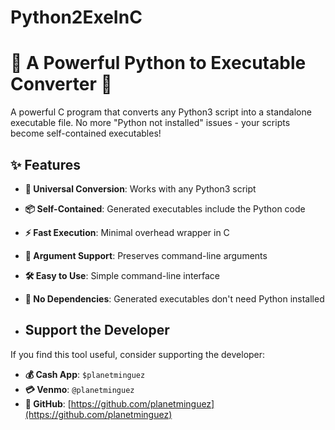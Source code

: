 # Python2ExeInC
# 🐍 A Powerful Python to Executable Converter 🐍

A powerful C program that converts any Python3 script into a standalone executable file. No more "Python not installed" issues - your scripts become self-contained executables!

## ✨ Features

- **🎯 Universal Conversion**: Works with any Python3 script
- **📦 Self-Contained**: Generated executables include the Python code
- **⚡ Fast Execution**: Minimal overhead wrapper in C
- **🔧 Argument Support**: Preserves command-line arguments
- **🛠 Easy to Use**: Simple command-line interface
- **🚀 No Dependencies**: Generated executables don't need Python installed

- ##  Support the Developer

If you find this tool useful, consider supporting the developer:

- **💰 Cash App**: `$planetminguez`
- **💳 Venmo**: `@planetminguez`
- **🐙 GitHub**: [https://github.com/planetminguez](https://github.com/planetminguez)
